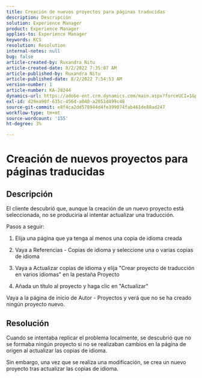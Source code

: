 ```yaml
---
title: Creación de nuevos proyectos para páginas traducidas
description: Descripción
solution: Experience Manager
product: Experience Manager
applies-to: Experience Manager
keywords: KCS
resolution: Resolution
internal-notes: null
bug: false
article-created-by: Ruxandra Nitu
article-created-date: 8/2/2022 7:35:07 AM
article-published-by: Ruxandra Nitu
article-published-date: 8/2/2022 7:54:53 AM
version-number: 1
article-number: KA-20244
dynamics-url: https://adobe-ent.crm.dynamics.com/main.aspx?forceUCI=1&pagetype=entityrecord&etn=knowledgearticle&id=113b629f-3512-ed11-b83d-0022480867bd
exl-id: d29ea90f-635c-456d-a040-a2051d499c48
source-git-commit: e8f4ca2dd578944d4fe399074fab461de88ad247
workflow-type: tm+mt
source-wordcount: '155'
ht-degree: 3%

---
```


# Creación de nuevos proyectos para páginas traducidas

## Descripción


El cliente descubrió que, aunque la creación de un nuevo proyecto está seleccionada, no se produciría al intentar actualizar una traducción.

Pasos a seguir:

1. Elija una página que ya tenga al menos una copia de idioma creada

2. Vaya a Referencias - Copias de idioma y seleccione una o varias copias de idioma

3. Vaya a Actualizar copias de idioma y elija &quot;Crear proyecto de traducción en varios idiomas&quot; en la pestaña Proyecto

4. Añada un título al proyecto y haga clic en &quot;Actualizar&quot;

Vaya a la página de inicio de Autor - Proyectos y verá que no se ha creado ningún proyecto nuevo.


## Resolución


Cuando se intentaba replicar el problema localmente, se descubrió que no se formaba ningún proyecto si no se realizaban cambios en la página de origen al actualizar las copias de idioma.

Sin embargo, una vez que se realiza una modificación, se crea un nuevo proyecto tras actualizar las copias de idioma.
